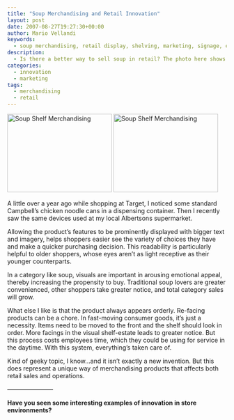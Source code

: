 ```yaml
---
title: "Soup Merchandising and Retail Innovation"
layout: post
date: 2007-08-27T19:27:30+00:00
author: Mario Vellandi
keywords:
  - soup merchandising, retail display, shelving, marketing, signage, experience design
description:
  - Is there a better way to sell soup in retail? The photo here shows an shelving innovation that allows for customers to easier read descriptions.
categories:
  - innovation
  - marketing
tags:
  - merchandising
  - retail
---
```

<img src="http://farm2.static.flickr.com/1151/1252759905_30082fa100_m.jpg" alt="Soup Shelf Merchandising" width="240" height="180" />

<img src="http://farm2.static.flickr.com/1394/1252759351_2efe965e0b_m.jpg" alt="Soup Shelf Merchandising" width="240" height="180" />

A little over a year ago while shopping at Target, I noticed some standard Campbell&#8217;s chicken noodle cans in a dispensing container. Then I recently saw the same devices used at my local Albertsons supermarket.

Allowing the product&#8217;s features to be prominently displayed with bigger text and imagery, helps shoppers easier see the variety of choices they have and make a quicker purchasing decision. This readability is particularly helpful to older shoppers, whose eyes aren&#8217;t as light receptive as their younger counterparts.

In a category like soup, visuals are important in arousing emotional appeal, thereby increasing the propensity to buy. Traditional soup lovers are greater convenienced, other shoppers take greater notice, and total category sales will grow.

What else I like is that the product always appears orderly. Re-facing products can be a chore. In fast-moving consumer goods, it&#8217;s just a necessity. Items need to be moved to the front and the shelf should look in order. More facings in the visual shelf-estate leads to greater notice. But this process costs employees time, which they could be using for service in the daytime. With this system, everything&#8217;s taken care of.

Kind of geeky topic, I know&#8230;and it isn&#8217;t exactly a new invention. But this does represent a unique way of merchandising products that affects both retail sales and operations.

&#8212;&#8212;&#8212;&#8212;&#8212;&#8212;&#8212;&#8211;

__Have you seen some interesting examples of innovation in store environments?__
